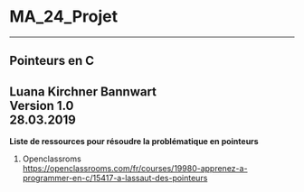 # MA_24_Projet

 ---------------------------
## Pointeurs en C  
**Luana Kirchner Bannwart**  
**Version 1.0**  
**28.03.2019**  
-----------------------------    

**Liste de ressources pour résoudre la problématique en pointeurs**  
1. Openclassroms  
https://openclassrooms.com/fr/courses/19980-apprenez-a-programmer-en-c/15417-a-lassaut-des-pointeurs  

